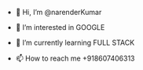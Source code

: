 - 👋 Hi, I’m @narenderKumar
- 👀 I’m interested in GOOGLE
- 🌱 I’m currently learning FULL STACK

- 📫 How to reach me +918607406313
<!---
narender2coder/narender2coder is a ✨ special ✨ repository because its `README.md` (this file) appears on your GitHub profile.
You can click the Preview link to take a look at your changes.
--->
